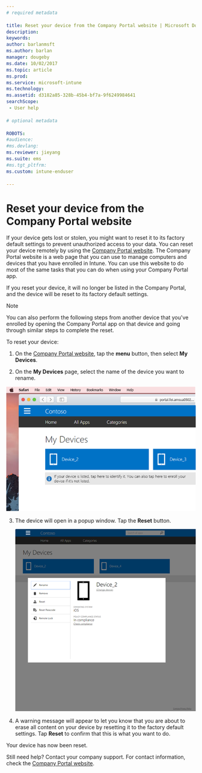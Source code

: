 ```yaml
---
# required metadata

title: Reset your device from the Company Portal website | Microsoft Docs
description:
keywords:
author: barlanmsft
ms.author: barlan
manager: dougeby
ms.date: 10/02/2017
ms.topic: article
ms.prod:
ms.service: microsoft-intune
ms.technology:
ms.assetid: d3182a85-328b-45b4-bf7a-9f6249984641
searchScope:
 - User help

# optional metadata

ROBOTS:  
#audience:
#ms.devlang:
ms.reviewer: jieyang
ms.suite: ems
#ms.tgt_pltfrm:
ms.custom: intune-enduser

---
```



# Reset your device from the Company Portal website

If your device gets lost or stolen, you might want to reset it to its factory default settings to prevent unauthorized access to your data. You can reset your device remotely by using the [Company Portal website](https://portal.manage.microsoft.com#HelpDeskDialog). The Company Portal website is a web page that you can use to manage computers and devices that you have enrolled in Intune. You can use this website to do most of the same tasks that you can do when using your Company Portal app.

If you reset your device, it will no longer be listed in the Company Portal, and the device will be reset to its factory default settings.

> [!Note]
> You can also perform the following steps from another device that you've enrolled by opening the Company Portal app on that device and going through similar steps to complete the reset. 

To reset your device:

1.	On the [Company Portal website](https://portal.manage.microsoft.com#HelpDeskDialog), tap the __menu__ button, then select __My Devices__.

2. On the __My Devices__ page, select the name of the device you want to rename.

  ![A screenshot of the My Device page, with a couple of unidentified devices above the banner prompt to enroll unlisted devices or identify unidentified ones.](./media/macOS_enroll_002_tap_here_banner.png)

3.	The device will open in a popup window. Tap the **Reset** button.

	![All options for a selected device on the Company Portal website, including Rename, Remove, Reset Device, Reset Passcode, and Remote Lock. ](./media/iwp-screen-with-all-options.png)

4.  A warning message will appear to let you know that you are about to erase all content on your device by resetting it to the factory default settings. Tap **Reset** to confirm that this is what you want to do.

Your device has now been reset.

Still need help? Contact your company support. For contact information, check the [Company Portal website](https://portal.manage.microsoft.com#HelpDeskDialog).
